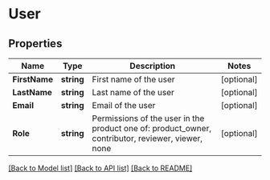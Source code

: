 # User

## Properties
Name | Type | Description | Notes
------------ | ------------- | ------------- | -------------
**FirstName** | **string** | First name of the user | [optional] 
**LastName** | **string** | Last name of the user | [optional] 
**Email** | **string** | Email of the user | [optional] 
**Role** | **string** | Permissions of the user in the product one of: product_owner, contributor, reviewer, viewer, none | [optional] 

[[Back to Model list]](../README.md#documentation-for-models) [[Back to API list]](../README.md#documentation-for-api-endpoints) [[Back to README]](../README.md)


